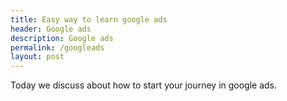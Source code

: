 ```yaml
---
title: Easy way to learn google ads
header: Google ads
description: Google ads
permalink: /googleads
layout: post
---
```


Today we discuss about how to start your journey in google ads.
